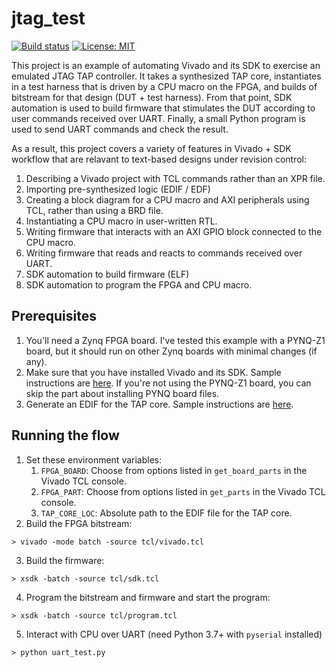 # jtag\_test
[![Build status](https://badge.buildkite.com/7bcc2c2e3867a8d42311bb69ec3aa66ac339038fac3f7f37ee.svg?branch=master)](https://buildkite.com/stanford-aha/jtag-test)
[![License: MIT](https://img.shields.io/badge/License-MIT-yellow.svg)](https://opensource.org/licenses/MIT)

This project is an example of automating Vivado and its SDK to exercise an emulated JTAG TAP controller.  It takes a synthesized TAP core, instantiates in a test harness that is driven by a CPU macro on the FPGA, and builds of bitstream for that design (DUT + test harness).  From that point, SDK automation is used to build firmware that stimulates the DUT according to user commands received over UART.  Finally, a small Python program is used to send UART commands and check the result.

As a result, this project covers a variety of features in Vivado + SDK workflow that are relavant to text-based designs under revision control:
1. Describing a Vivado project with TCL commands rather than an XPR file.
2. Importing pre-synthesized logic (EDIF / EDF)
3. Creating a block diagram for a CPU macro and AXI peripherals using TCL, rather than using a BRD file.
4. Instantiating a CPU macro in user-written RTL.
5. Writing firmware that interacts with an AXI GPIO block connected to the CPU macro.
6. Writing firmware that reads and reacts to commands received over UART.
7. SDK automation to build firmware (ELF)
8. SDK automation to program the FPGA and CPU macro.

## Prerequisites
1. You'll need a Zynq FPGA board.  I've tested this example with a PYNQ-Z1 board, but it should run on other Zynq boards with minimal changes (if any).  
2. Make sure that you have installed Vivado and its SDK.  Sample instructions are [here](https://gist.github.com/sgherbst/f73c31938d3483e6c72e3baf3443f66a).  If you're not using the PYNQ-Z1 board, you can skip the part about installing PYNQ board files.
3. Generate an EDIF for the TAP core.  Sample instructions are [here](https://gist.github.com/sgherbst/dbb9dfcd01afe0b187ee7263e0bd29d8).

## Running the flow
1. Set these environment variables:
    1. ``FPGA_BOARD``: Choose from options listed in ``get_board_parts`` in the Vivado TCL console.
    2. ``FPGA_PART``: Choose from options listed in ``get_parts`` in the Vivado TCL console.
    3. ``TAP_CORE_LOC``: Absolute path to the EDIF file for the TAP core.
2. Build the FPGA bitstream:
```shell
> vivado -mode batch -source tcl/vivado.tcl
```
3. Build the firmware:
```shell
> xsdk -batch -source tcl/sdk.tcl
```
4. Program the bitstream and firmware and start the program:
```shell
> xsdk -batch -source tcl/program.tcl
```
5. Interact with CPU over UART (need Python 3.7+ with ``pyserial`` installed)
```shell
> python uart_test.py
```
